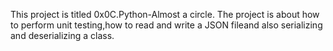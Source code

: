 This project is titled 0x0C.Python-Almost a circle. The project is about how to perform unit testing,how to read and write a JSON fileand also serializing and deserializing a class.
